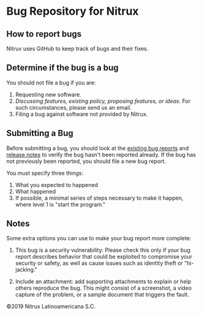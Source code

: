 # Bug Repository for Nitrux
## How to report bugs
Nitrux uses GitHub to keep track of bugs and their fixes.

## Determine if the bug is a bug
You should not file a bug if you are:

1. Requesting new software.
2. _Discussing features, existing policy, proposing features, or ideas._ For such circumstances, please send us an email.
3. Filing a bug against software not provided by Nitrux.

## Submitting a Bug

Before submitting a bug, you should look at the [existing bug reports](https://github.com/issues?utf8=%E2%9C%93&q=is%3Aopen+is%3Aissue+archived%3Afalse+user%3ANitrux+) and [release notes](https://sourceforge.net/p/nitruxos/news/) to verify the bug hasn't been reported already. If the bug has not previously been reported, you should file a new bug report.

You must specify three things:

1. What you expected to happened
2. What happened
3. If possible, a minimal series of steps necessary to make it happen, where level 1 is "start the program."

## Notes

Some extra options you can use to make your bug report more complete:

1. This bug is a security vulnerability: Please check this only if your bug report describes behavior that could be exploited to compromise your security or safety, as well as cause issues such as identity theft or "hi-jacking."

2. Include an attachment: add supporting attachments to explain or help others reproduce the bug. This might consist of a screenshot, a video capture of the problem, or a sample document that triggers the fault.

©2019 Nitrux Latinoamericana S.C.
